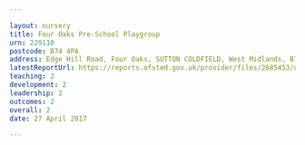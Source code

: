 ```yaml
---

layout: nursery
title: Four Oaks Pre-School Playgroup
urn: 229110
postcode: B74 4PA
address: Edge Hill Road, Four Oaks, SUTTON COLDFIELD, West Midlands, B74 4PA
latestReportUrl: https://reports.ofsted.gov.uk/provider/files/2685453/urn/229110.pdf
teaching: 2
development: 2
leadership: 2
outcomes: 2
overall: 2
date: 27 April 2017

---
```

